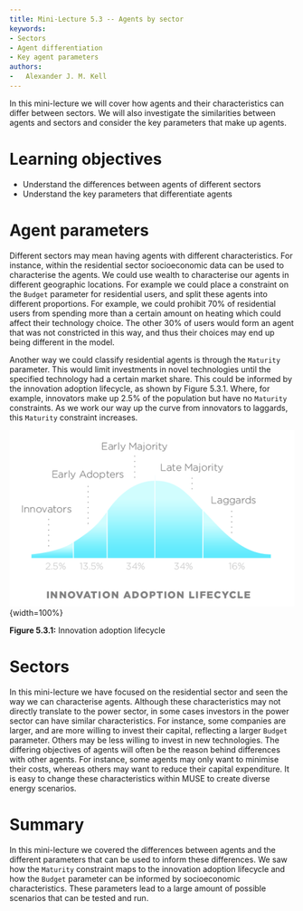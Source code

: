 ```yaml
---
title: Mini-Lecture 5.3 -- Agents by sector
keywords:
- Sectors
- Agent differentiation
- Key agent parameters
authors:
-   Alexander J. M. Kell
---
```


In this mini-lecture we will cover how agents and their characteristics can differ between sectors. We will also investigate the similarities between agents and sectors and consider the key parameters that make up agents.

# Learning objectives

- Understand the differences between agents of different sectors
- Understand the key parameters that differentiate agents

# Agent parameters

Different sectors may mean having agents with different characteristics. For instance, within the residential sector socioeconomic data can be used to characterise the agents. We could use wealth to characterise our agents in different geographic locations. For example we could place a constraint on the `Budget` parameter for residential users, and split these agents into different proportions. For example, we could prohibit 70% of residential users from spending more than a certain amount on heating which could affect their technology choice. The other 30% of users would form an agent that was not constricted in this way, and thus their choices may end up being different in the model.

Another way we could classify residential agents is through the `Maturity` parameter. This would limit investments in novel technologies until the specified technology had a certain market share. This could be informed by the innovation adoption lifecycle, as shown by Figure 5.3.1. Where, for example, innovators make up 2.5% of the population but have no `Maturity` constraints. As we work our way up the curve from innovators to laggards, this `Maturity` constraint increases.

![](assets/Figure_5.3.1.png){width=100%}

**Figure 5.3.1:** Innovation adoption lifecycle

# Sectors

In this mini-lecture we have focused on the residential sector and seen the way we can characterise agents. Although these characteristics may not directly translate to the power sector, in some cases investors in the power sector can have similar characteristics. For instance, some companies are larger, and are more willing to invest their capital, reflecting a larger `Budget` parameter. Others may be less willing to invest in new technologies. The differing objectives of agents will often be the reason behind differences with other agents. For instance, some agents may only want to minimise their costs, whereas others may want to reduce their capital expenditure. It is easy to change these characteristics within MUSE to create diverse energy scenarios.

# Summary

In this mini-lecture we covered the differences between agents and the different parameters that can be used to inform these differences. We saw how the `Maturity` constraint maps to the innovation adoption lifecycle and how the `Budget` parameter can be informed by socioeconomic characteristics. These parameters lead to a large amount of possible scenarios that can be tested and run.
